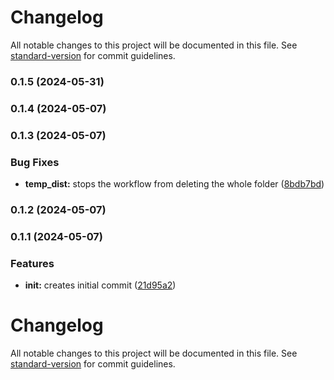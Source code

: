 # Changelog

All notable changes to this project will be documented in this file. See [standard-version](https://github.com/conventional-changelog/standard-version) for commit guidelines.

### 0.1.5 (2024-05-31)

### 0.1.4 (2024-05-07)

### 0.1.3 (2024-05-07)


### Bug Fixes

* **temp_dist:** stops the workflow from deleting the whole folder ([8bdb7bd](https://github.com/aviv-miro/lib-test/commit/8bdb7bdb8d100f00bb1f19f8ac27b39aec9872d3))

### 0.1.2 (2024-05-07)

### 0.1.1 (2024-05-07)


### Features

* **init:** creates initial commit ([21d95a2](https://github.com/aviv-miro/lib-test/commit/21d95a2cf4323c519d593ab70a00465f16ff882b))

# Changelog

All notable changes to this project will be documented in this file. See [standard-version](https://github.com/conventional-changelog/standard-version) for commit guidelines.
